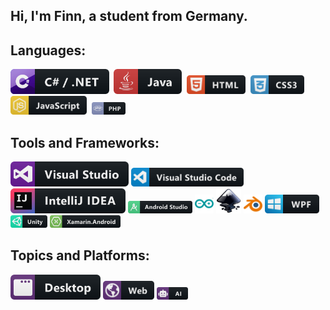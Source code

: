 ## Hi, I'm Finn, a student from Germany.

## Languages:

<div>
<img src="https://github.com/MikeCodesDotNET/ColoredBadges/blob/master/svg/dev/languages/csharp_dotnet.svg" title="CSharp" alt="CSharp" height="40">&nbsp;
<img src="https://github.com/MikeCodesDotNET/ColoredBadges/blob/master/svg/dev/languages/java.svg" title="Java" alt="Java" height="40">&nbsp;
<img src="https://github.com/MikeCodesDotNET/ColoredBadges/blob/master/svg/dev/languages/html.svg" title="HTML5" alt="HTML5" height="30">&nbsp;
<img src="https://github.com/MikeCodesDotNET/ColoredBadges/blob/master/svg/dev/languages/css3.svg" title="CSS3" alt="CSS3" height="30">&nbsp;
<img src="https://github.com/MikeCodesDotNET/ColoredBadges/blob/master/svg/dev/languages/js.svg" title="Javascript" alt="Javascript" height="30">&nbsp;
<img src="https://github.com/MikeCodesDotNET/ColoredBadges/blob/master/svg/dev/languages/php.svg" title="PHP" alt="PHP" height="20">&nbsp;
</div>

## Tools and Frameworks:

<div>
<img src="https://github.com/MikeCodesDotNET/ColoredBadges/blob/master/svg/dev/tools/visualstudio.svg" title="Visual Studio" alt="Visual Studio" height="40">
<img src="https://github.com/MikeCodesDotNET/ColoredBadges/blob/master/svg/dev/tools/visualstudio_code.svg" title="Visual Studio Code" alt="Visual Studio Code" height="30">
<img src="https://github.com/MikeCodesDotNET/ColoredBadges/blob/master/svg/dev/tools/jetbrains_intellij.svg" title="IntelliJ" alt="IntelliJ" height="40">
<img src="https://github.com/MikeCodesDotNET/ColoredBadges/blob/master/svg/dev/tools/android_studio.svg" title="Android Studio" alt="Android Studio" height="20">
<img src="https://github.com/devicons/devicon/blob/master/icons/arduino/arduino-original.svg" title="Arduino" alt="Arduino" width="30" height="30">
<img src="https://github.com/devicons/devicon/blob/master/icons/inkscape/inkscape-original.svg" title="Inkscape" alt="Inkscape" width="40" height="40">
<img src="https://github.com/devicons/devicon/blob/master/icons/blender/blender-original.svg" title="Blender" alt="Bledner" width="30" height="30">
<img src="https://github.com/MikeCodesDotNET/ColoredBadges/blob/master/svg/dev/frameworks/wpf.svg" title="WPF" alt="WPF" height="30">
<img src="https://github.com/MikeCodesDotNET/ColoredBadges/blob/master/svg/dev/frameworks/unity.svg" title="Unity" alt="Unity" height="20">
<img src="https://github.com/MikeCodesDotNET/ColoredBadges/blob/master/svg/dev/frameworks/xamarin_android.svg" title="Xamarin" alt="Xamarin" height="20">
</div>

## Topics and Platforms:

<div>
<img src="https://github.com/MikeCodesDotNET/ColoredBadges/blob/master/svg/dev/misc/desktop.svg" title="Desktop" alt="Desktop" height="40">
<img src="https://github.com/MikeCodesDotNET/ColoredBadges/blob/master/svg/dev/misc/web.svg" title="Web" alt="Web" height="30">
<img src="https://github.com/MikeCodesDotNET/ColoredBadges/blob/master/svg/dev/misc/ai.svg" title="AI" alt="AI" height="20">
<!--<img src="https://github.com/MikeCodesDotNET/ColoredBadges/blob/master/svg/dev/misc/datascience.svg" title="Data Science" alt="Data Science" height="20">-->
</div>